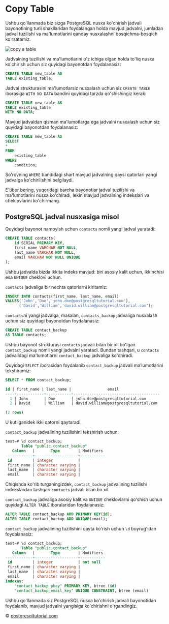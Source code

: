 # Copy Table

Ushbu qo'llanmada biz sizga PostgreSQL nusxa ko'chirish jadvali bayonotining turli shakllaridan foydalangan holda mavjud jadvalni, jumladan jadval tuzilishi va ma'lumotlarini qanday nusxalashni bosqichma-bosqich ko'rsatamiz.

![copy a table](https://www.postgresqltutorial.com/wp-content/uploads/2017/03/PostgreSQL-Copy-Table-300x260.png)

Jadvalning tuzilishi va ma'lumotlarini o'z ichiga olgan holda to'liq nusxa ko'chirish uchun siz quyidagi bayonotdan foydalanasiz:

```sql
CREATE TABLE new_table AS 
TABLE existing_table;
```

Jadval strukturasini ma'lumotlarsiz nusxalash uchun siz `CREATE TABLE` iborasiga `WITH NO DATA` bandini quyidagi tarzda qo'shishingiz kerak:

```sql
CREATE TABLE new_table AS 
TABLE existing_table 
WITH NO DATA;
```

Mavjud jadvaldan qisman ma'lumotlarga ega jadvalni nusxalash uchun siz quyidagi bayonotdan foydalanasiz:

```sql
CREATE TABLE new_table AS 
SELECT
*
FROM
    existing_table
WHERE
    condition;
```

So'rovning `WHERE` bandidagi shart mavjud jadvalning qaysi qatorlari yangi jadvalga ko'chirilishini belgilaydi.

E'tibor bering, yuqoridagi barcha bayonotlar jadval tuzilishi va ma'lumotlarini nusxa ko'chiradi, lekin mavjud jadvalning indekslari va cheklovlarini ko'chirmang.

## PostgreSQL jadval nusxasiga misol

Quyidagi bayonot namoyish uchun `contacts` nomli yangi jadval yaratadi:

```sql
CREATE TABLE contacts(
    id SERIAL PRIMARY KEY,
    first_name VARCHAR NOT NULL,
    last_name VARCHAR NOT NULL,
    email VARCHAR NOT NULL UNIQUE
);
```

Ushbu jadvalda bizda ikkita indeks mavjud: biri asosiy kalit uchun, ikkinchisi esa `UNIQUE` cheklovi uchun.

`contacts` jadvaliga bir nechta qatorlarni kiritamiz:

```sql
INSERT INTO contacts(first_name, last_name, email) 
VALUES('John','Doe','john.doe@postgresqltutorial.com'),
      ('David','William','david.william@postgresqltutorial.com');
```

`contacts`ni yangi jadvalga, masalan, `contacts_backup` jadvaliga nusxalash uchun siz quyidagi bayonotdan foydalanasiz:

```sql
CREATE TABLE contact_backup 
AS TABLE contacts;
```

Ushbu bayonot strukturasi `contacts` jadvali bilan bir xil bo'lgan `contact_backup` nomli yangi jadvalni yaratadi. Bundan tashqari, u `contacts` jadvalidagi ma'lumotlarni `contact_backup` jadvaliga ko'chiradi.

Quyidagi `SELECT` iborasidan foydalanib `contact_backup` jadvali maʼlumotlarini tekshiramiz:

```sql
SELECT * FROM contact_backup;

id | first_name | last_name |                email
----+------------+-----------+--------------------------------------
  1 | John       | Doe       | john.doe@postgresqltutorial.com
  2 | David      | William   | david.william@postgresqltutorial.com

(2 rows)
```

U kutilganidek ikki qatorni qaytaradi.

`contact_backup` jadvalining tuzilishini tekshirish uchun:

```sql
test=# \d contact_backup;
       Table "public.contact_backup"
   Column   |       Type        | Modifiers
------------+-------------------+-----------
 id         | integer           |
 first_name | character varying |
 last_name  | character varying |
 email      | character varying |
```

Chiqishda ko'rib turganingizdek, `contact_backup` jadvalining tuzilishi indekslardan tashqari `contacts` jadvali bilan bir xil.

`contact_backup` jadvaliga asosiy kalit va `UNIQUE` cheklovlarni qoʻshish uchun quyidagi `ALTER TABLE` iboralaridan foydalanasiz:

```sql
ALTER TABLE contact_backup ADD PRIMARY KEY(id);
ALTER TABLE contact_backup ADD UNIQUE(email);
```

`contact_backup` jadvalining tuzilishini qayta ko'rish uchun `\d` buyrug'idan foydalanasiz:

```sql
test=# \d contact_backup;
       Table "public.contact_backup"
   Column   |       Type        | Modifiers
------------+-------------------+-----------
 id         | integer           | not null
 first_name | character varying |
 last_name  | character varying |
 email      | character varying |
Indexes:
    "contact_backup_pkey" PRIMARY KEY, btree (id)
    "contact_backup_email_key" UNIQUE CONSTRAINT, btree (email)
```

Ushbu qo'llanmada siz PostgreSQL nusxa ko'chirish jadvali bayonotidan foydalanib, mavjud jadvalni yangisiga ko'chirishni o'rgandingiz.

© [postgresqltutorial.com](https://www.postgresqltutorial.com/postgresql-tutorial/postgresql-copy-table/)